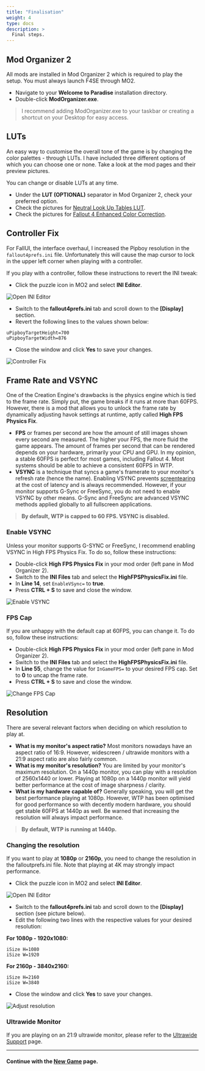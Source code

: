 ```yaml
---
title: "Finalisation"
weight: 4
type: docs
description: >
  Final steps.
---
```


## Mod Organizer 2

All mods are installed in Mod Organizer 2 which is required to play the setup. You must always launch F4SE through MO2.

- Navigate to your **Welcome to Paradise** installation directory.
- Double-click **ModOrganizer.exe**.

>  I recommend adding ModOrganizer.exe to your taskbar or creating a shortcut on your Desktop for easy access.

## LUTs

An easy way to customise the overall tone of the game is by changing the color palettes - through LUTs. I have included three different options of which you can choose one or none. Take a look at the mod pages and their preview pictures.

You can change or disable LUTs at any time.

- Under the **LUT (OPTIONAL)** separator in Mod Organizer 2, check your preferred option.
- Check the pictures for [Neutral Look Up Tables LUT](https://www.nexusmods.com/fallout4/mods/1016).
- Check the pictures for [Fallout 4 Enhanced Color Correction](https://www.nexusmods.com/fallout4/mods/5060).

## Controller Fix

For FallUI, the interface overhaul, I increased the Pipboy resolution in the `fallout4prefs.ini` file. Unfortunately this will cause the map cursor to lock in the upper left corner when playing with a controller.

If you play with a controller, follow these instructions to revert the INI tweak:

- Click the puzzle icon in MO2 and select **INI Editor**.

![Open INI Editor](/Pictures/fallout/customisation/mo2-ini-editor.png)

- Switch to the **fallout4prefs.ini** tab and scroll down to the **[Display]** section.
- Revert the following lines to the values shown below:

```
uPipboyTargetHeight=700
uPipboyTargetWidth=876
```

- Close the window and click **Yes** to save your changes.

![Controller Fix](/Pictures/wtp/installation/controller-fix.png)

## Frame Rate and VSYNC

One of the Creation Engine's drawbacks is the physics engine which is tied to the frame rate. Simply put, the game breaks if it runs at more than 60FPS. However, there is a mod that allows you to unlock the frame rate by dynamically adjusting havok settings at runtime, aptly called **High FPS Physics Fix**.

- **FPS** or frames per second are how the amount of still images shown every second are measured. The higher your FPS, the more fluid the game appears. The amount of frames per second that can be rendered depends on your hardware, primarily your CPU and GPU. In my opinion, a stable 60FPS is perfect for most games, including Fallout 4. Most systems should be able to achieve a consistent 60FPS in WTP.
- **VSYNC** is a technique that syncs a game's framerate to your monitor's refresh rate (hence the name). Enabling VSYNC prevents [screentearing](https://en.wikipedia.org/wiki/Screen_tearing) at the cost of latency and is always recommended. However, if your monitor supports G-Sync or FreeSync, you do not need to enable VSYNC by other means. G-Sync and FreeSync are advanced VSYNC methods applied globally to all fullscreen applications.

> **By default, WTP is capped to 60 FPS. VSYNC is disabled.**

### Enable VSYNC

Unless your monitor supports G-SYNC or FreeSync, I recommend enabling VSYNC in High FPS Physics Fix. To do so, follow these instructions:

- Double-click **High FPS Physics Fix** in your mod order (left pane in Mod Organizer 2).
- Switch to the **INI Files** tab and select the **HighFPSPhysicsFix.ini** file.
- In **Line 14**, set `EnableVSync=` to **true**.
- Press **CTRL + S** to save and close the window.

![Enable VSYNC](/Pictures/wtp/installation/enable-vsync.png)

### FPS Cap

If you are unhappy with the default cap at 60FPS, you can change it. To do so, follow these instructions:

- Double-click **High FPS Physics Fix** in your mod order (left pane in Mod Organizer 2).
- Switch to the **INI Files** tab and select the **HighFPSPhysicsFix.ini** file.
- In **Line 55**, change the value for `InGameFPS=` to your desired FPS cap. Set to **0** to uncap the frame rate.
- Press **CTRL + S** to save and close the window.

![Change FPS Cap](/Pictures/wtp/installation/change-fps-cap.png)

## Resolution

There are several relevant factors when deciding on which resolution to play at.

- **What is my monitor's aspect ratio?** Most monitors nowadays have an aspect ratio of 16:9. However, widescreen / ultrawide monitors with a 21:9 aspect ratio are also fairly common.
- **What is my monitor's resolution?** You are limited by your monitor's maximum resolution. On a 1440p monitor, you can play with a resolution of 2560x1440 or lower. Playing at 1080p on a 1440p monitor will yield better performance at the cost of image sharpness / clarity.
- **What is my hardware capable of?** Generally speaking, you will get the best performance playing at 1080p. However, WTP has been optimised for good performance so with decently modern hardware, you should get stable 60FPS at 1440p as well. Be warned that increasing the resolution will always impact performance.

> **By default, WTP is running at 1440p.**

### Changing the resolution

If you want to play at **1080p** or **2160p**, you need to change the resolution in the falloutprefs.ini file. Note that playing at 4K may strongly impact performance.

- Click the puzzle icon in MO2 and select **INI Editor**.

![Open INI Editor](/Pictures/fallout/customisation/mo2-ini-editor.png)

- Switch to the **fallout4prefs.ini** tab and scroll down to the **[Display]** section (see picture below).
- Edit the following two lines with the respective values for your desired resolution:

**For 1080p - 1920x1080:**

```
iSize H=1080
iSize W=1920
```

**For 2160p - 3840x2160:**

```
iSize H=2160
iSize W=3840
```

- Close the window and click **Yes** to save your changes.

![Adjust resolution](/Pictures/fallout/installation/change-resolution.png)

### Ultrawide Monitor

If you are playing on an 21:9 ultrawide monitor, please refer to the [Ultrawide Support](/fallout/customisation/ultrawide/) page.

---

#### Continue with the [New Game](/fallout/installation/new-game/) page.